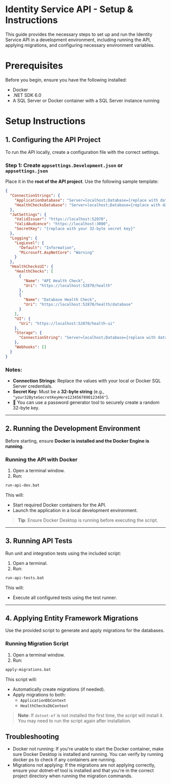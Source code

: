 # Identity Service API - Setup & Instructions
This guide provides the necessary steps to set up and run the Identity Service API in a development environment, including running the API, applying migrations, and configuring necessary environment variables.

# Prerequisites
Before you begin, ensure you have the following installed:
* Docker
* .NET SDK 6.0
* A SQL Server or Docker container with a SQL Server instance running

# Setup Instructions

## 1. Configuring the API Project

To run the API locally, create a configuration file with the correct settings.

### Step 1: Create `appsettings.Development.json` or `appsettings.json`

Place it in the **root of the API project**. Use the following sample template:

```json
{
  "ConnectionStrings": {
    "ApplicationDatabase": "Server=localhost;Database={replace with database name};User={replace with username};Password={replace with password};Encrypt=true;TrustServerCertificate=true;",
    "HealthChecksDatabase": "Server=localhost;Database={replace with database name};User={replace with username};Password={replace with password};Encrypt=true;TrustServerCertificate=true;"
  },
  "JwtSettings": {
    "ValidIssuer": "https://localhost:52870",
    "ValidAudience": "https://localhost:3000",
    "SecretKey": "{replace with your 32-byte secret key}"
  },
  "Logging": {
    "LogLevel": {
      "Default": "Information",
      "Microsoft.AspNetCore": "Warning"
    }
  },
  "HealthChecksUI": {
    "HealthChecks": [
      {
        "Name": "API Health Check",
        "Uri": "https://localhost:52870/health"
      },
      {
        "Name": "Database Health Check",
        "Uri": "https://localhost:52870/health/database"
      }
    ],
    "UI": {
      "Uri": "https://localhost:52870/health-ui"
    },
    "Storage": {
      "ConnectionString": "Server=localhost;Database={replace with database name};User={replace with username};Password={replace with password};Encrypt=true;TrustServerCertificate=true;"
    },
    "Webhooks": []
  }
}
```

### Notes:

- **Connection Strings**: Replace the values with your local or Docker SQL Server credentials.
- **Secret Key**: Must be a **32-byte string** (e.g., `"your32ByteSecretKeyHere1234567890123456"`).
- 🔐 You can use a password generator tool to securely create a random 32-byte key.

---

## 2. Running the Development Environment

Before starting, ensure **Docker is installed and the Docker Engine is running**.

### Running the API with Docker

1. Open a terminal window.
2. Run:

```bash
run-api-dev.bat
```

This will:

- Start required Docker containers for the API.
- Launch the application in a local development environment.

> **Tip**: Ensure Docker Desktop is running before executing the script.

---

## 3. Running API Tests

Run unit and integration tests using the included script:

1. Open a terminal.
2. Run:

```bash
run-api-tests.bat
```

This will:

- Execute all configured tests using the test runner.

---

## 4. Applying Entity Framework Migrations

Use the provided script to generate and apply migrations for the databases.

### Running Migration Script

1. Open a terminal window.
2. Run:

```bash
apply-migrations.bat
```

This script will:

- Automatically create migrations (if needed).
- Apply migrations to both:
  - `ApplicationDbContext`
  - `HealthChecksDbContext`

> **Note**: If `dotnet-ef` is not installed the first time, the script will install it. You may need to run the script again after installation.

## Troubleshooting
* Docker not running: If you're unable to start the Docker container, make sure Docker Desktop is installed and running. You can verify by running docker ps to check if any containers are running.
* Migrations not applying: If the migrations are not applying correctly, ensure your dotnet-ef tool is installed and that you're in the correct project directory when running the migration commands.





  
